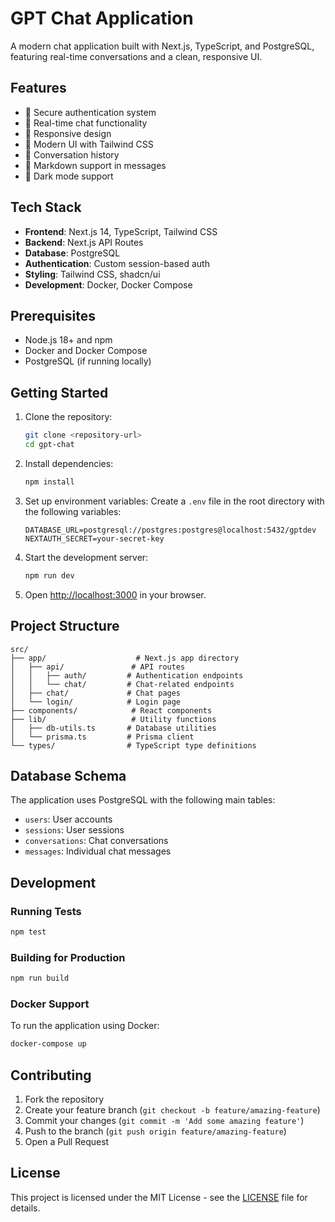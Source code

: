 # GPT Chat Application

A modern chat application built with Next.js, TypeScript, and PostgreSQL, featuring real-time conversations and a clean, responsive UI.

## Features

- 🔐 Secure authentication system
- 💬 Real-time chat functionality
- 📱 Responsive design
- 🎨 Modern UI with Tailwind CSS
- 🔄 Conversation history
- 📝 Markdown support in messages
- 🌙 Dark mode support

## Tech Stack

- **Frontend**: Next.js 14, TypeScript, Tailwind CSS
- **Backend**: Next.js API Routes
- **Database**: PostgreSQL
- **Authentication**: Custom session-based auth
- **Styling**: Tailwind CSS, shadcn/ui
- **Development**: Docker, Docker Compose

## Prerequisites

- Node.js 18+ and npm
- Docker and Docker Compose
- PostgreSQL (if running locally)

## Getting Started

1. Clone the repository:
   ```bash
   git clone <repository-url>
   cd gpt-chat
   ```

2. Install dependencies:
   ```bash
   npm install
   ```

3. Set up environment variables:
   Create a `.env` file in the root directory with the following variables:
   ```
   DATABASE_URL=postgresql://postgres:postgres@localhost:5432/gptdev
   NEXTAUTH_SECRET=your-secret-key
   ```

4. Start the development server:
   ```bash
   npm run dev
   ```

5. Open [http://localhost:3000](http://localhost:3000) in your browser.

## Project Structure

```
src/
├── app/                    # Next.js app directory
│   ├── api/               # API routes
│   │   ├── auth/         # Authentication endpoints
│   │   └── chat/         # Chat-related endpoints
│   ├── chat/             # Chat pages
│   └── login/            # Login page
├── components/            # React components
├── lib/                   # Utility functions
│   ├── db-utils.ts       # Database utilities
│   └── prisma.ts         # Prisma client
└── types/                # TypeScript type definitions
```

## Database Schema

The application uses PostgreSQL with the following main tables:

- `users`: User accounts
- `sessions`: User sessions
- `conversations`: Chat conversations
- `messages`: Individual chat messages

## Development

### Running Tests

```bash
npm test
```

### Building for Production

```bash
npm run build
```

### Docker Support

To run the application using Docker:

```bash
docker-compose up
```

## Contributing

1. Fork the repository
2. Create your feature branch (`git checkout -b feature/amazing-feature`)
3. Commit your changes (`git commit -m 'Add some amazing feature'`)
4. Push to the branch (`git push origin feature/amazing-feature`)
5. Open a Pull Request

## License

This project is licensed under the MIT License - see the [LICENSE](LICENSE) file for details.
